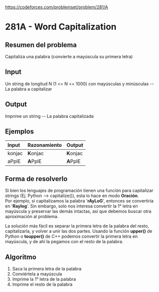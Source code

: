 https://codeforces.com/problemset/problem/281/A

# 281A - Word Capitalization

## Resumen del problema
Capitaliza una palabra (convierte a mayúscula su primera letra)

## Input
Un string de longitud N (1 <= N <= 1000) con mayúsculas y minúsculas -- La palabra a capitalizar

## Output
Imprime un string -- La palabra capitalizada

## Ejemplos
| Input  | Razonamiento | Output        |
| :----- | :----------  | :------------ |   
| konjac | **K**onjac   | **K**onjac    |
| aPplE  | **A**PplE    | **A**PplE     |

## Forma de resolverlo
Si bien los lenguajes de programación tienen una función para capitalizar strings (Ej. Python --> capitalize()), esta lo hace en modo **Oración**. \
Por ejemplo, si capitalizamos la palabra '**rAyLoG**', entonces se convertiría en '**Raylog**'. Sin embargo, solo nos interesa convertir la 1° letra en mayúscula y preservar las demás intactas, así que debemos buscar otra aproximación al problema.

La solución más fácil es separar la primera letra de la palabra del resto, capitalizarla, y volver a unir las dos partes. Usando la función **upper()** de Python o **toupper()** de C++ podemos convertir la primera letra en mayúscula, y de ahí la pegamos con el resto de la palabra. 

## Algoritmo
1) Saca la primera letra de la palabra
2) Conviértela a mayúscula
3) Imprime la 1° letra de la palabra
4) Imprime el resto de la palabra
